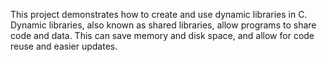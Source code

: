 This project demonstrates how to create and use dynamic libraries in C. Dynamic libraries, also known as shared libraries, allow programs to share code and data. This can save memory and disk space, and allow for code reuse and easier updates.
